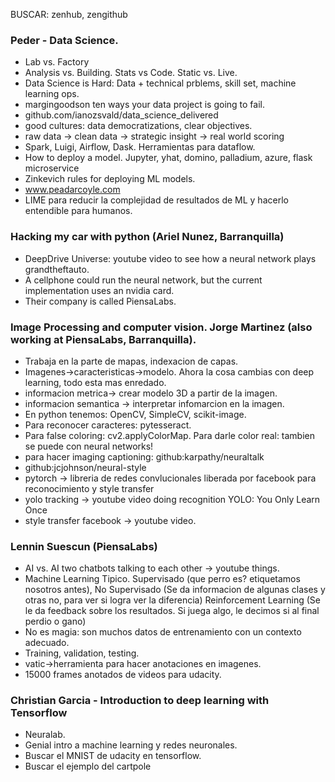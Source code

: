 BUSCAR: zenhub, zengithub

### Peder - Data Science.

* Lab vs. Factory  
* Analysis vs. Building. Stats vs Code. Static vs. Live.  
* Data Science is Hard: Data + technical prblems, skill set, machine learning ops.  
* margingoodson ten ways your data project is going to fail.  
* github.com/ianozsvald/data_science_delivered  
* good cultures: data democratizations, clear objectives.
* raw data -> clean data -> strategic insight -> real world scoring
* Spark, Luigi, Airflow, Dask. Herramientas para dataflow.
* How to deploy a model. Jupyter, yhat, domino, palladium, azure, flask microservice
* Zinkevich rules for deploying ML models.
* www.peadarcoyle.com
* LIME para reducir la complejidad de resultados de ML y hacerlo entendible para humanos.


### Hacking my car with python (Ariel Nunez, Barranquilla)

* DeepDrive Universe: youtube video to see how a neural network plays
  grandtheftauto.  
* A cellphone could run the neural network, but the current implementation
  uses an nvidia card.  
* Their company is called PiensaLabs.  

### Image Processing and computer vision. Jorge Martinez (also working at PiensaLabs, Barranquilla).

* Trabaja en la parte de mapas, indexacion de capas.
* Imagenes->caracteristicas->modelo. Ahora la cosa cambias con deep learning,
  todo esta mas enredado.
* informacion metrica-> crear modelo 3D a partir de la imagen.
* informacion semantica -> interpretar infomarcion en la imagen.
* En python tenemos: OpenCV, SimpleCV, scikit-image.
* Para reconocer caracteres: pytesseract.
* Para false coloring: cv2.applyColorMap. Para darle color real: tambien se puede con neural networks!
* para hacer imaging captioning: github:karpathy/neuraltalk
* github:jcjohnson/neural-style 
* pytorch -> libreria de redes convlucionales liberada por facebook para reconocimiento y style transfer
* yolo tracking -> youtube video doing recognition YOLO: You Only Learn Once
* style transfer facebook -> youtube video.

### Lennin Suescun (PiensaLabs)

* AI vs. AI two chatbots talking to each other -> youtube things.
* Machine Learning Tipico.
  Supervisado (que perro es? etiquetamos nosotros antes),
  No Supervisado (Se da informacion de algunas clases y otras no, para ver si logra ver la diferencia)
  Reinforcement Learning (Se le da feedback sobre los resultados. Si juega algo, le decimos si al final perdio o gano)
* No es magia: son muchos datos de entrenamiento con un contexto adecuado.
* Training, validation, testing.
* vatic->herramienta para hacer anotaciones en imagenes.
* 15000 frames anotados de videos para udacity.  


### Christian Garcia - Introduction to deep learning with Tensorflow 

* Neuralab.  
* Genial intro a machine learning y redes neuronales.  
* Buscar el MNIST de udacity en tensorflow.
* Buscar el ejemplo del cartpole 